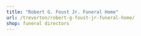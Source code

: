 ```yaml
---
title: "Robert G. Foust Jr. Funeral Home"
url: /trevorton/robert-g-foust-jr-funeral-home/
shop: funeral directors
---
```

